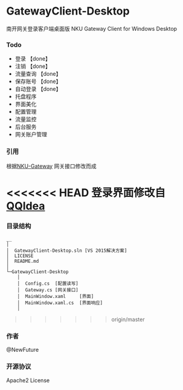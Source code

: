 # GatewayClient-Desktop
南开网关登录客户端桌面版 NKU Gateway Client for Windows Desktop

### Todo

* 登录 【done】 
* 注销 【done】
* 流量查询 【done】
* 保存账号 【done】
* 自动登录 【done】
* 托盘程序
* 界面美化
* 配置管理
* 流量监控
* 后台服务
* 网关账户管理

### 引用
根据[NKU-Gateway](https://github.com/NewFuture/NKU-Gateway)
网关接口修改而成

<<<<<<< HEAD
登录界面修改自[QQIdea](https://github.com/JsonRuby/QQIdea)
=======
### 目录结构
```
__
│
│  GatewayClient-Desktop.sln [VS 2015解决方案]
│  LICENSE
│  README.md
│
└─GatewayClient-Desktop
    │
    │  Config.cs  [配置读写]
    │  Gateway.cs [网关接口]
    │  MainWindow.xaml     [界面]
    │  MainWindow.xaml.cs  [界面响应]
    │
```
>>>>>>> origin/master

### 作者

@NewFuture

### 开源协议
Apache2 License
